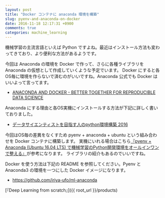 ```yaml
---
layout: post
title: "Docker コンテナに anaconda 環境を構築"
slug: pyenv-and-anaconda-on-docker
date: 2016-11-18 12:17:31 +0900
comments: true
categories: machine_learning
---
```


機械学習の主流言語といえば Python ですよね。最近はインストール方法も変わってきており、より便利な方法があるようです。

今回は Anaconda の環境を Docker で作って、さらに各種ライブラリを Anaconda の仮想として作成していくような予定でいます。
Docker にすると各OS毎に環境を作らないで済むのがいいですね。Anaconda 公式でも Docker はいいよって言ってます。

- [ANACONDA AND DOCKER - BETTER TOGETHER FOR REPRODUCIBLE DATA SCIENCE](https://www.continuum.io/blog/developer-blog/anaconda-and-docker-better-together-reproducible-data-science)

Anaconda にする理由と各OS実機にインストールする方法が下記に詳しく書いておりました。

- [データサイエンティストを目指す人のpython環境構築 2016](http://qiita.com/y__sama/items/5b62d31cb7e6ed50f02c)

今回はOS毎の差異をなくすため pyenv + anaconda + ubuntu という組み合わせを Docker コンテナに構築します。
実機にいれる場合はこちら[『pyenv + Anaconda (Ubuntu 16.04 LTS) で機械学習のPython開発環境をオールインワンで整える』](http://blog.algolab.jp/post/2016/08/21/pyenv-anaconda-ubuntu/)が参考になります。
ライブラリの紹介もあるのでいいですね。

Docker を使う方法は下記の README を参照してください。Pyenv と Anaconda3 の環境を一つにした Docker イメージになります。

- https://github.com/iriya-ufo/ml-anaconda

[『Deep Learning from scratch』]({{ root_url }}/products)
